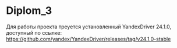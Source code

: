 # Diplom_3

Для работы проекта треуется установленный YandexDriver 24.1.0, доступный по ссылке:
https://github.com/yandex/YandexDriver/releases/tag/v24.1.0-stable
